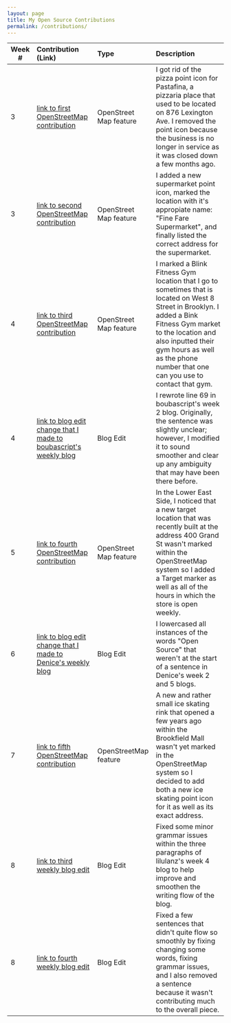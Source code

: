 ```yaml
---
layout: page
title: My Open Source Contributions
permalink: /contributions/
---
```


<!--
The first column, Contribution, must be a hyperlink to the actual contribution,
such as the Wikipedia edit or pull request, etc., with a suitable name.
Type of the contribution should be "Wikipedia edit", "OpenStreet Map feature",
"Project Documentation", "Project Code", "Blog Edit", etc.

The Description should include a brief summary of what you did.

Replace the first row below with your contribution and add new ones below it
following the same syntax.

-->





| Week #       | Contribution (Link)  | Type  | Description |
|---|:---|:---|:---|
|   3    |  [link to first OpenStreetMap contribution](https://www.openstreetmap.org/changeset/81082711)   |  OpenStreet Map feature   |   I got rid of the pizza point icon for Pastafina, a pizzaria place that used to be located on 876 Lexington Ave. I removed the point icon because the business is no longer in service as it was closed down a few months ago.   |
|  3   |  [link to second OpenStreetMap contribution](https://www.openstreetmap.org/changeset/81083091)   |  OpenStreet Map feature   |   I added a new supermarket point icon, marked the location with it's appropiate name: "Fine Fare Supermarket", and finally listed the correct address for the supermarket.   |
| 4   |[link to third OpenStreetMap contribution](https://www.openstreetmap.org/changeset/81376856)| OpenStreet Map feature|I marked a Blink Fitness Gym location that I go to sometimes that is located on West 8 Street in Brooklyn. I added a Bink Fitness Gym market to the location and also inputted their gym hours as well as the phone number that one can you use to contact that gym.|
|   4   |[link to blog edit change that I made to boubascript's weekly blog](https://github.com/hunter-college-ossd-spr-2020/boubascript-weekly/pull/1/files)| Blog Edit| I rewrote line 69 in boubascript's week 2 blog. Originally, the sentence was slightly unclear; however, I modified it to sound smoother and clear up any ambiguity that may have been there before.|
| 5 | [link to fourth OpenStreetMap contribution](https://www.openstreetmap.org/edit#map=19/40.71621/-73.98700)|OpenStreet Map feature|In the Lower East Side, I noticed that a new target location that was recently built at the address 400 Grand St wasn't marked within the OpenStreetMap system so I added a Target marker as well as all of the hours in which the store is open weekly.|
| 6|[link to blog edit change that I made to Denice's weekly blog](https://github.com/hunter-college-ossd-spr-2020/deniceysv-weekly/pull/2)| Blog Edit | I lowercased all instances of the words "Open Source" that weren't at the start of a sentence in Denice's week 2 and 5 blogs.|
| 7 |[link to fifth OpenStreetMap contribution](https://www.openstreetmap.org/edit?editor=id&changeset=82226214#map=19/40.71234/-74.01526) | OpenStreetMap feature |A new and rather small ice skating rink that opened a few years ago within the Brookfield Mall wasn't yet marked in the OpenStreetMap system so I decided to add both a new ice skating point icon for it as well as its exact address.|
|8|[link to third weekly blog edit](https://github.com/hunter-college-ossd-spr-2020/liulanz-weekly/pull/9)| Blog Edit |Fixed some minor grammar issues within the three paragraphs of lilulanz's week 4 blog to help improve and smoothen the writing flow of the blog.|
|8|[link to fourth weekly blog edit](https://github.com/hunter-college-ossd-spr-2020/Megamega53-weekly/pull/9)| Blog Edit| Fixed a few sentences that didn't quite flow so smoothly by fixing changing some words, fixing grammar issues, and I also removed a sentence because it wasn't contributing much to the overall piece.|
